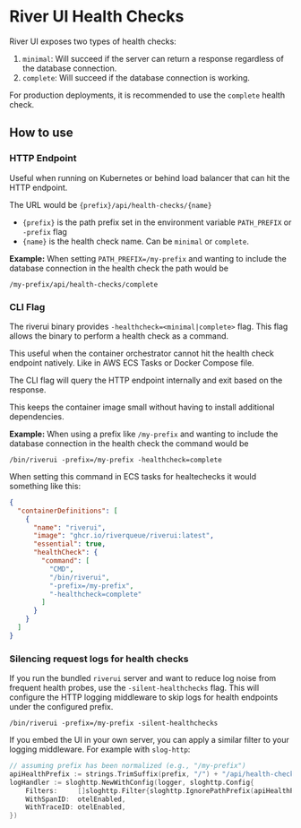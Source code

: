 # River UI Health Checks
River UI exposes two types of health checks:
1. `minimal`: Will succeed if the server can return a response regardless of the database connection.
2. `complete`: Will succeed if the database connection is working.

For production deployments, it is recommended to use the `complete` health check.

## How to use
### HTTP Endpoint
Useful when running on Kubernetes or behind load balancer that can hit the HTTP endpoint.

The URL would be `{prefix}/api/health-checks/{name}`

- `{prefix}` is the path prefix set in the environment variable `PATH_PREFIX` or `-prefix` flag
- `{name}` is the health check name. Can be `minimal` or `complete`.

**Example:** When setting `PATH_PREFIX=/my-prefix` and wanting to include the database connection in the health check the path would be
```text
/my-prefix/api/health-checks/complete
```

### CLI Flag
The riverui binary provides `-healthcheck=<minimal|complete>` flag. This flag allows the binary to perform a health check as a command.

This useful when the container orchestrator cannot hit the health check endpoint natively. Like in AWS ECS Tasks or Docker Compose file.

The CLI flag will query the HTTP endpoint internally and exit based on the response.

This keeps the container image small without having to install additional dependencies.

**Example:** When using a prefix like `/my-prefix` and wanting to include the database connection in the health check the command would be
```text
/bin/riverui -prefix=/my-prefix -healthcheck=complete
```

When setting this command in ECS tasks for healtechecks it would something like this:
```json
{
  "containerDefinitions": [
    {
      "name": "riverui",
      "image": "ghcr.io/riverqueue/riverui:latest",
      "essential": true,
      "healthCheck": {
        "command": [
          "CMD",
          "/bin/riverui",
          "-prefix=/my-prefix",
          "-healthcheck=complete"
        ]
      }
    }
  ]
}
```

### Silencing request logs for health checks

If you run the bundled `riverui` server and want to reduce log noise from frequent health probes, use the `-silent-healthchecks` flag. This will configure the HTTP logging middleware to skip logs for health endpoints under the configured prefix.

```text
/bin/riverui -prefix=/my-prefix -silent-healthchecks
```

If you embed the UI in your own server, you can apply a similar filter to your logging middleware. For example with `slog-http`:

```go
// assuming prefix has been normalized (e.g., "/my-prefix")
apiHealthPrefix := strings.TrimSuffix(prefix, "/") + "/api/health-checks"
logHandler := sloghttp.NewWithConfig(logger, sloghttp.Config{
    Filters:     []sloghttp.Filter{sloghttp.IgnorePathPrefix(apiHealthPrefix)},
    WithSpanID:  otelEnabled,
    WithTraceID: otelEnabled,
})
```
